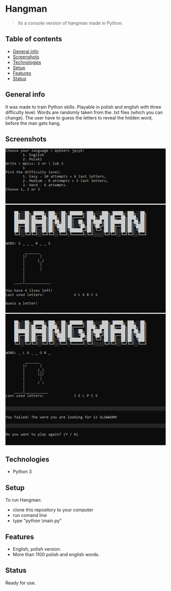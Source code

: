 # Hangman
> Its a console version of hangman made in Python.

## Table of contents
* [General info](#general-info)
* [Screenshots](#screenshots)
* [Technologies](#technologies)
* [Setup](#setup)
* [Features](#features)
* [Status](#status)

## General info
It was made to train Python skills. Playable in polish and english with three difficulty level. Words are randomly taken from the .txt files (which you can change). The user have to guess the letters to reveal the hidden word, before the man gets hang.

## Screenshots
![Example screenshot](./img/1.png)
![Example screenshot](./img/2.png)
![Example screenshot](./img/3.png)

## Technologies
* Python 3

## Setup
To run Hangman: 
* clone this repository to your computer
* run comand line
* type "python <cloned repository path>\main.py"

## Features
* English, polish version.
* More than 1100 polish and english words.

## Status
Ready for use.
